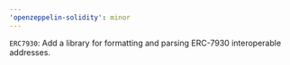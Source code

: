 ```yaml
---
'openzeppelin-solidity': minor
---
```


`ERC7930`: Add a library for formatting and parsing ERC-7930 interoperable addresses.
